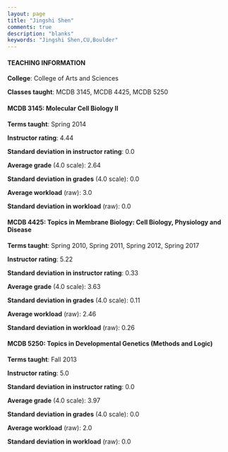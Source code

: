 ```yaml
---
layout: page
title: "Jingshi Shen" 
comments: true
description: "blanks"
keywords: "Jingshi Shen,CU,Boulder"
---
```

<head>
<script src="https://ajax.googleapis.com/ajax/libs/jquery/2.1.3/jquery.min.js"></script>
<script src="https://dl.dropboxusercontent.com/s/pc42nxpaw1ea4o9/highcharts.js?dl=0"></script>
<!-- <script src="../assets/js/highcharts.js"></script> -->
<style type="text/css">@font-face {
	font-family: "Bebas Neue";
	src: url(https://www.filehosting.org/file/details/544349/BebasNeue Regular.otf) format("opentype");
	}
	h1.Bebas { 
		font-family: "Bebas Neue", Verdana, Tahoma;
	}
</style>
</head>
	   
#### TEACHING INFORMATION

**College**: College of Arts and Sciences

**Classes taught**: MCDB 3145, MCDB 4425, MCDB 5250

#### MCDB 3145: Molecular Cell Biology II

**Terms taught**: Spring 2014

**Instructor rating**: 4.44

**Standard deviation in instructor rating**: 0.0

**Average grade** (4.0 scale): 2.64

**Standard deviation in grades** (4.0 scale): 0.0

**Average workload** (raw): 3.0

**Standard deviation in workload** (raw): 0.0

#### MCDB 4425: Topics in Membrane Biology: Cell Biology, Physiology and Disease

**Terms taught**: Spring 2010, Spring 2011, Spring 2012, Spring 2017

**Instructor rating**: 5.22

**Standard deviation in instructor rating**: 0.33

**Average grade** (4.0 scale): 3.63

**Standard deviation in grades** (4.0 scale): 0.11

**Average workload** (raw): 2.46

**Standard deviation in workload** (raw): 0.26

#### MCDB 5250: Topics in Developmental Genetics (Methods and Logic)

**Terms taught**: Fall 2013

**Instructor rating**: 5.0

**Standard deviation in instructor rating**: 0.0

**Average grade** (4.0 scale): 3.97

**Standard deviation in grades** (4.0 scale): 0.0

**Average workload** (raw): 2.0

**Standard deviation in workload** (raw): 0.0

